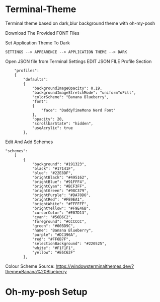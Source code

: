 # Terminal-Theme
Terminal theme based on dark,blur background theme with oh-my-posh

Download The Provided FONT Files

Set Application Theme To Dark
```
SETTINGS --> APPEARENCE --> APPLICATION THEME --> DARK
```
Open JSON file from Terminal Settings
EDIT JSON FILE Profile Section
```
    "profiles": 
    {
        "defaults": 
        {
            "backgroundImageOpacity": 0.19,
            "backgroundImageStretchMode": "uniformToFill",
            "colorScheme": "Banana Blueberry",
            "font": 
            {
                "face": "DaddyTimeMono Nerd Font"
            },
            "opacity": 20,
            "scrollbarState": "hidden",
            "useAcrylic": true
        },
```
Edit And Add Schemes

```
"schemes": 
    [
        {
            "background": "#191323",
            "black": "#17141F",
            "blue": "#22E8DF",
            "brightBlack": "#495162",
            "brightBlue": "#91FFF4",
            "brightCyan": "#BCF3FF",
            "brightGreen": "#98C379",
            "brightPurple": "#DA70D6",
            "brightRed": "#FE9EA1",
            "brightWhite": "#FFFFFF",
            "brightYellow": "#F9E46B",
            "cursorColor": "#E07D13",
            "cyan": "#56B6C2",
            "foreground": "#CCCCCC",
            "green": "#00BD9C",
            "name": "Banana Blueberry",
            "purple": "#DC396A",
            "red": "#FF6B7F",
            "selectionBackground": "#220525",
            "white": "#F1F1F1",
            "yellow": "#E6C62F"
        }, 
```
Colour Scheme Source: 
https://windowsterminalthemes.dev/?theme=Banana%20Blueberry

<h1> Oh-my-posh Setup </h1>

